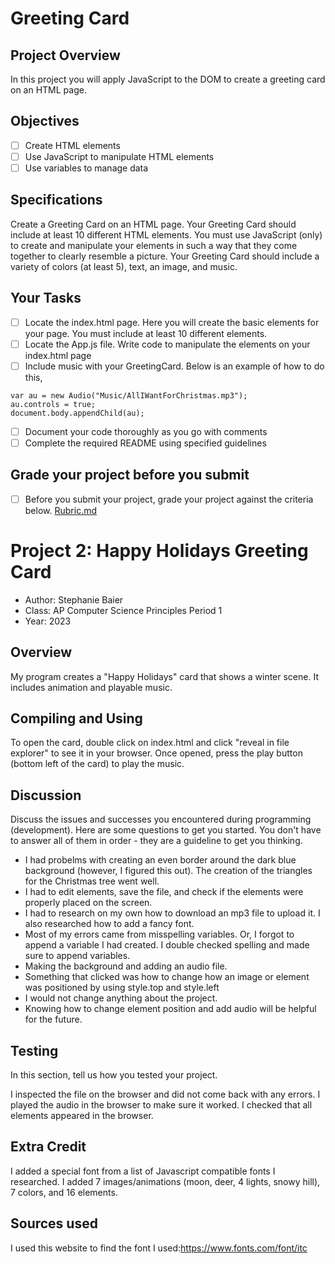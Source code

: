 # Greeting Card

## Project Overview
In this project you will apply JavaScript to the DOM to create a greeting card on an HTML page.  

## Objectives

- [ ] Create HTML elements
- [ ] Use JavaScript to manipulate HTML elements
- [ ] Use variables to manage data

## Specifications

Create a Greeting Card on an HTML page.  Your Greeting Card should include at least 10 different HTML elements.  You must use JavaScript (only) to create and manipulate your elements in such a way that they come together to clearly resemble a picture.   Your Greeting Card should include a variety of colors (at least 5), text, an image, and music. 

## Your Tasks

- [ ] Locate the index.html page.  Here you will create the basic elements for your page.  You must include at least 10 different elements. 
- [ ] Locate the App.js file.  Write code to manipulate the elements on your index.html page
- [ ] Include music with your GreetingCard.  Below is an example of how to do this, 

```
var au = new Audio("Music/AllIWantForChristmas.mp3");
au.controls = true;
document.body.appendChild(au);
```

- [ ] Document your code thoroughly as you go with comments
- [ ] Complete the required README using specified guidelines

## Grade your project before you submit

- [ ] Before you submit your project, grade your project against the criteria below. 
	[Rubric.md](Rubric.md)

# Project 2: Happy Holidays Greeting Card

* Author: Stephanie Baier
* Class: AP Computer Science Principles Period 1
* Year: 2023

## Overview

My program creates a "Happy Holidays" card that shows a winter scene.  It includes animation and playable music.

## Compiling and Using

To open the card, double click on index.html and click "reveal in file explorer" to see it in your browser.  Once opened, press the play button (bottom left of the card) to play the music.

## Discussion

Discuss the issues and successes you encountered during programming
(development). Here are some questions to get you started. You don't
have to answer all of them in order - they are a guideline to get you
thinking.
  * I had probelms with creating an even border around the dark blue background (however, I figured this out).  The creation of the triangles for the Christmas tree went well.
  * I had to edit elements, save the file, and check if the elements were properly placed on the screen.
  * I had to research on my own how to download an mp3 file to upload it.  I also researched how to add a fancy font.
  * Most of my errors came from misspelling variables.  Or, I forgot to append a variable I had created.  I double checked spelling and made sure to append variables.
  * Making the background and adding an audio file.
  * Something that clicked was how to change how an image or element was positioned by using style.top and style.left
  * I would not change anything about the project.
  * Knowing how to change element position and add audio will be helpful for the future.

## Testing

In this section, tell us how you tested your project.

I inspected the file on the browser and did not come back with any errors.  I played the audio in the browser to make sure it worked.  I checked that all elements appeared in the browser.

## Extra Credit

I added a special font from a list of Javascript compatible fonts I researched. I added 7 images/animations (moon, deer, 4 lights, snowy hill), 7 colors, and 16 elements.

## Sources used

I used this website to find the font I used:https://www.fonts.com/font/itc 